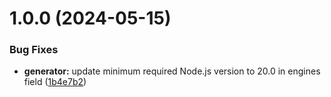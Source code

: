 # 1.0.0 (2024-05-15)


### Bug Fixes

* **generator:** update minimum required Node.js version to 20.0 in engines field ([1b4e7b2](https://github.com/multipliedtwice/prisma-generator-express/commit/1b4e7b2a8e29cc8a9710cc6393ada81b01631de3))
